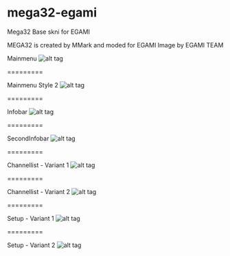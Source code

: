 mega32-egami
============

Mega32 Base skni for EGAMI


MEGA32 is created by MMark and moded for EGAMI Image by EGAMI TEAM


Mainmenu
![alt tag](https://raw.github.com/a4tech/mega32-egami/master/EGAMI32-INFO/mainmenu_style1.png)

=========

Mainmenu Style 2
![alt tag](https://raw.github.com/a4tech/mega32-egami/master/EGAMI32-INFO/mainmenu_style2.png)

=========

Infobar
![alt tag](https://raw.github.com/a4tech/mega32-egami/master/EGAMI32-INFO/infobar.png)

=========

SecondInfobar
![alt tag](https://raw.github.com/a4tech/mega32-egami/master/EGAMI32-INFO/secondinfobar.png)

=========

Channellist - Variant 1
![alt tag](https://raw.github.com/a4tech/mega32-egami/master/EGAMI32-INFO/channelselection_variant_1.png)

=========

Channellist - Variant 2
![alt tag](https://raw.github.com/a4tech/mega32-egami/master/EGAMI32-INFO/channelselection_variant_2.png)

=========

Setup - Variant 1
![alt tag](https://raw.github.com/a4tech/mega32-egami/master/EGAMI32-INFO/setup_1.png)

=========

Setup - Variant 2
![alt tag](https://raw.github.com/a4tech/mega32-egami/master/EGAMI32-INFO/setup_2.png)
